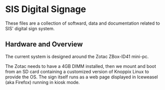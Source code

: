 # SIS Digital Signage

These files are a collection of softward, data and documentation related to SIS' digital sign system.

## Hardware and Overview

The current system is designed around the Zotac ZBox-ID41 mini-pc.

The Zotac needs to have a 4GB DIMM installed, then we mount and boot from an SD card 
containing a customized version of Knoppix Linux to provide the OS.  The sign itself
runs as a web page displayed in Iceweasel (aka Firefox) running in kiosk mode.